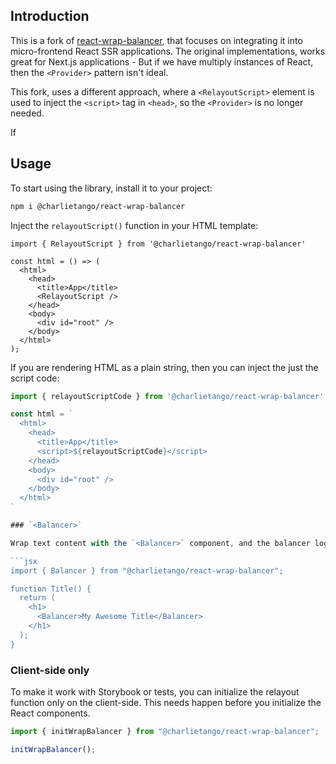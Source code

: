 ## Introduction

This is a fork of [react-wrap-balancer](https://github.com/shuding/react-wrap-balancer), that focuses on integrating it into micro-frontend React SSR applications.
The original implementations, works great for Next.js applications - But if we have multiply instances of React, then the `<Provider>` pattern isn't ideal.

This fork, uses a different approach, where a `<RelayoutScript>` element is used to inject the `<script>` tag in `<head>`, so the `<Provider>` is no longer needed.

If

## Usage

To start using the library, install it to your project:

```bash
npm i @charlietango/react-wrap-balancer
```

Inject the `relayoutScript()` function in your HTML template:

```tsx
import { RelayoutScript } from '@charlietango/react-wrap-balancer'

const html = () => (
  <html>
    <head>
      <title>App</title>
      <RelayoutScript />
    </head>
    <body>
      <div id="root" />
    </body>
  </html>
);
```

If you are rendering HTML as a plain string, then you can inject the just the script code:

```ts
import { relayoutScriptCode } from '@charlietango/react-wrap-balancer'

const html = `
  <html>
    <head>
      <title>App</title>
      <script>${relayoutScriptCode}</script>
    </head>
    <body>
      <div id="root" />
    </body>
  </html>
`

### `<Balancer>`

Wrap text content with the `<Balancer>` component, and the balancer logic will kick in:

```jsx
import { Balancer } from "@charlietango/react-wrap-balancer";

function Title() {
  return (
    <h1>
      <Balancer>My Awesome Title</Balancer>
    </h1>
  );
}
```

### Client-side only

To make it work with Storybook or tests, you can initialize the relayout function
only on the client-side. This needs happen before you initialize the React components.

```jsx
import { initWrapBalancer } from "@charlietango/react-wrap-balancer";

initWrapBalancer();
```
